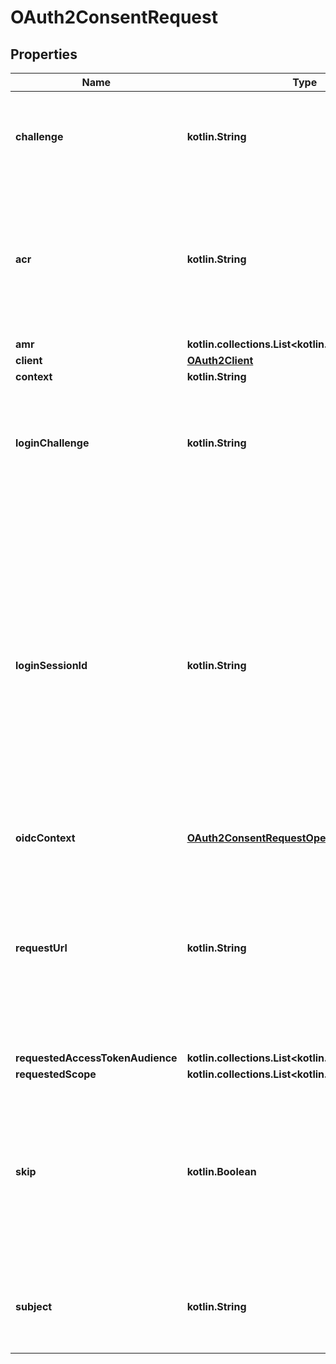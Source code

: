 
# OAuth2ConsentRequest

## Properties
| Name | Type | Description | Notes |
| ------------ | ------------- | ------------- | ------------- |
| **challenge** | **kotlin.String** | ID is the identifier (\&quot;authorization challenge\&quot;) of the consent authorization request. It is used to identify the session. |  |
| **acr** | **kotlin.String** | ACR represents the Authentication AuthorizationContext Class Reference value for this authentication session. You can use it to express that, for example, a user authenticated using two factor authentication. |  [optional] |
| **amr** | **kotlin.collections.List&lt;kotlin.String&gt;** |  |  [optional] |
| **client** | [**OAuth2Client**](OAuth2Client.md) |  |  [optional] |
| **context** | **kotlin.String** |  |  [optional] |
| **loginChallenge** | **kotlin.String** | LoginChallenge is the login challenge this consent challenge belongs to. It can be used to associate a login and consent request in the login &amp; consent app. |  [optional] |
| **loginSessionId** | **kotlin.String** | LoginSessionID is the login session ID. If the user-agent reuses a login session (via cookie / remember flag) this ID will remain the same. If the user-agent did not have an existing authentication session (e.g. remember is false) this will be a new random value. This value is used as the \&quot;sid\&quot; parameter in the ID Token and in OIDC Front-/Back- channel logout. It&#39;s value can generally be used to associate consecutive login requests by a certain user. |  [optional] |
| **oidcContext** | [**OAuth2ConsentRequestOpenIDConnectContext**](OAuth2ConsentRequestOpenIDConnectContext.md) |  |  [optional] |
| **requestUrl** | **kotlin.String** | RequestURL is the original OAuth 2.0 Authorization URL requested by the OAuth 2.0 client. It is the URL which initiates the OAuth 2.0 Authorization Code or OAuth 2.0 Implicit flow. This URL is typically not needed, but might come in handy if you want to deal with additional request parameters. |  [optional] |
| **requestedAccessTokenAudience** | **kotlin.collections.List&lt;kotlin.String&gt;** |  |  [optional] |
| **requestedScope** | **kotlin.collections.List&lt;kotlin.String&gt;** |  |  [optional] |
| **skip** | **kotlin.Boolean** | Skip, if true, implies that the client has requested the same scopes from the same user previously. If true, you must not ask the user to grant the requested scopes. You must however either allow or deny the consent request using the usual API call. |  [optional] |
| **subject** | **kotlin.String** | Subject is the user ID of the end-user that authenticated. Now, that end user needs to grant or deny the scope requested by the OAuth 2.0 client. |  [optional] |



